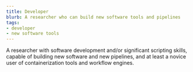 ```yaml
---
title: Developer
blurb: A researcher who can build new software tools and pipelines
tags:
- developer
- new software tools
---
```

A researcher with software development and/or significant scripting skills, capable of building new software and new pipelines, and at least a novice user of containerization tools and workflow engines.